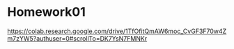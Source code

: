 # Homework01
https://colab.research.google.com/drive/1TfOfitQmAW6moc_CvGF3F70w4Zm7zYW5?authuser=0#scrollTo=DK7YsN7FMNKr
